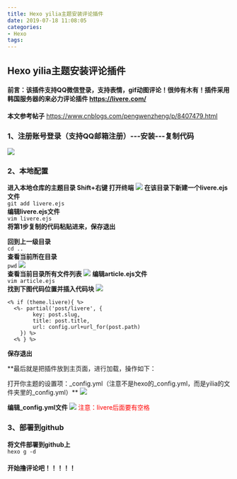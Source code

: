 ```yaml
---
title: Hexo yilia主题安装评论插件
date: 2019-07-18 11:08:05
categories: 
- Hexo
tags:
---
```

## Hexo yilia主题安装评论插件
#### **前言：该插件支持QQ微信登录，支持表情，gif动图评论！很帅有木有！插件采用韩国服务器的来必力评论插件 https://livere.com/**
**本文参考帖子** https://www.cnblogs.com/pengwenzheng/p/8407479.html

### 1、注册账号登录（支持QQ邮箱注册）---安装---复制代码
![](https://youdaoyun-img.oss-cn-shanghai.aliyuncs.com/laibili02.png)

### 2、本地配置
**进入本地仓库的主题目录 Shift+右键 打开终端**
![](https://youdaoyun-img.oss-cn-shanghai.aliyuncs.com/pinglunchajian.png)
**在该目录下新建一个livere.ejs文件**  
`git add livere.ejs`  
**编辑livere.ejs文件**  
`vim livere.ejs`  
**将第1步复制的代码粘贴进来，保存退出**

**回到上一级目录**  
`cd ..`  
**查看当前所在目录**  
`pwd`
![](https://youdaoyun-img.oss-cn-shanghai.aliyuncs.com/_partial.png)  
**查看当前目录所有文件列表**
![](https://youdaoyun-img.oss-cn-shanghai.aliyuncs.com/article.png)
**编辑article.ejs文件**   
`vim article.ejs`  
**找到下图代码位置并插入代码块**
![](https://youdaoyun-img.oss-cn-shanghai.aliyuncs.com/article02.png)  
```
<% if (theme.livere){ %>
  <%- partial('post/livere', {
        key: post.slug,
        title: post.title,
        url: config.url+url_for(post.path)
    }) %>
  <% } %>
```
**保存退出**  

**最后就是把插件放到主页面，进行加载，操作如下：

打开你主题的设置项：_config.yml（注意不是hexo的_config.yml，而是yilia的文件夹里的_config.yml）**
![](https://youdaoyun-img.oss-cn-shanghai.aliyuncs.com/article03.png)

**编辑_config.yml文件**
![](https://youdaoyun-img.oss-cn-shanghai.aliyuncs.com/article04.png)
<font color=red>注意：livere后面要有空格</font>

### 3、部署到github
**将文件部署到github上**  
`hexo g -d`  
#### 开始撸评论吧！！！！！